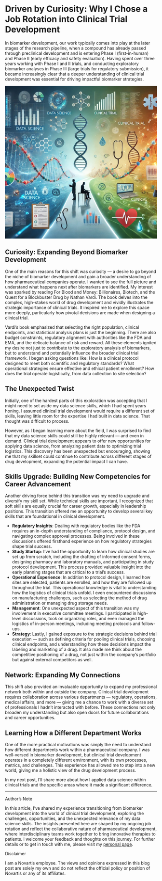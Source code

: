 # Driven by Curiosity: Why I Chose a Job Rotation into Clinical Trial Development

In biomarker development, our work typically comes into play at the later stages of the research pipeline, when a compound has already passed through preclinical development and is entering Phase I (first-in-human) and Phase II (early efficacy and safety evaluation). Having spent over three years working with Phase I and II trials, and conducting exploratory biomarker analyses in Phase III (large trials for regulatory submission), it became increasingly clear that a deeper understanding of clinical trial development was essential for driving impactful biomarker strategies.

![](./img/ag011_img001.jpeg)

## Curiosity: Expanding Beyond Biomarker Development

One of the main reasons for this shift was curiosity — a desire to go beyond the niche of biomarker development and gain a broader understanding of how pharmaceutical companies operate. I wanted to see the full picture and understand what happens next after biomarkers are identified. My interest was sparked by reading For Blood and Money: Billionaires, Biotech, and the Quest for a Blockbuster Drug by Nathan Vardi. The book delves into the complex, high-stakes world of drug development and vividly illustrates the strategic importance of clinical trials. It inspired me to explore this space more deeply, particularly how pivotal decisions are made when designing a clinical trial.

Vardi’s book emphasized that selecting the right population, clinical endpoints, and statistical analysis plans is just the beginning. There are also budget constraints, regulatory alignment with authorities like the FDA and EMA, and the delicate balance of risk and reward. All these elements ignited my desire not just to contribute to the exploratory analysis of biomarkers, but to understand and potentially influence the broader clinical trial framework. I began asking questions like: How is a clinical protocol designed to meet both scientific and regulatory standards? What operational strategies ensure effective and ethical patient enrollment? How does the trial operate logistically, from data collection to site selection?

## The Unexpected Twist

Initially, one of the hardest parts of this exploration was accepting that I might need to set aside my data science skills, which I had spent years honing. I assumed clinical trial development would require a different set of skills, leaving little room for the expertise I had built in data science. That thought was difficult to process.

However, as I began learning more about the field, I was surprised to find that my data science skills could still be highly relevant — and even in demand. Clinical trial development appears to offer new opportunities for applying data science, from analyzing patient data to optimizing trial logistics. This discovery has been unexpected but encouraging, showing me that my skillset could continue to contribute across different stages of drug development, expanding the potential impact I can have.

## Skills Upgrade: Building New Competencies for Career Advancement

Another driving force behind this transition was my need to upgrade and diversify my skill set. While technical skills are important, I recognized that soft skills are equally crucial for career growth, especially in leadership positions. This transition offered me an opportunity to develop several key skills that are foundational in clinical development.


* **Regulatory Insights**: Dealing with regulatory bodies like the FDA requires an in-depth understanding of compliance, protocol design, and navigating complex approval processes. Being involved in these discussions offered firsthand experience on how regulatory strategies shape trial success.
* **Study Startup**: I’ve had the opportunity to learn how clinical studies are set up from scratch, including the drafting of informed consent forms, designing pharmacy and laboratory manuals, and participating in study protocol development. This process provided valuable insight into the early planning stages that are critical to a trial’s success.
* **Operational Experience**: In addition to protocol design, I learned how sites are selected, patients are enrolled, and how they are followed up throughout the trial. This operational knowledge is vital to understanding how the logistics of clinical trials unfold. I even encountered discussions on manufacturing challenges, such as selecting the method of drug administration or managing drug storage needs.
* **Management**: One unexpected aspect of this transition was my involvement in executive committee meetings. I participated in high-level discussions, took on organizing roles, and even managed the logistics of in-person meetings, including meeting protocols and follow-ups.
* **Strategy**: Lastly, I gained exposure to the strategic decisions behind trial execution — such as defining criteria for pooling clinical trials, choosing clinical endpoints, and understanding how these decisions impact the labeling and marketing of a drug. It also made me think about the competitive positioning of a drug, not just within the company’s portfolio but against external competitors as well.

## Network: Expanding My Connections

This shift also provided an invaluable opportunity to expand my professional network both within and outside the company. Clinical trial development requires collaboration across various departments — regulatory, operations, medical affairs, and more — giving me a chance to work with a diverse set of professionals I hadn’t interacted with before. These connections not only broaden my understanding but also open doors for future collaborations and career opportunities.

## Learning How a Different Department Works

One of the more practical motivations was simply the need to understand how different departments work within a pharmaceutical company. I was well-versed in biomarker development, but clinical trial development operates in a completely different environment, with its own processes, metrics, and challenges. This experience has allowed me to step into a new world, giving me a holistic view of the drug development process.

In my next post, I’ll share more about how I applied data science within clinical trials and the specific areas where it made a significant difference.

___

Author’s Note

In this article, I’ve shared my experience transitioning from biomarker development into the world of clinical trial development, exploring the challenges, opportunities, and the unexpected relevance of my data science skills. The insights presented here are shaped by my ongoing job rotation and reflect the collaborative nature of pharmaceutical development, where interdisciplinary teams work together to bring innovative therapies to patients. I welcome your feedback and thoughts on this journey. For further details or to get in touch with me, please visit my [personal page](https://andreagrioni.github.io/).

Disclaimer

I am a Novartis employee. The views and opinions expressed in this blog post are solely my own and do not reflect the official policy or position of Novartis or any of its affiliates.